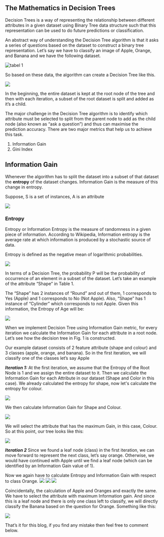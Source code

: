 ## The Mathematics in Decision Trees

Decision Trees is a way of representing the relationship between different attributes in a given dataset using Binary Tree data structure such that this representation can be used to do future predictions or classification.

An abstract way of understanding the Decision Tree algorithm is that it asks a series of questions based on the dataset to construct a binary tree representation. Let’s say we have to classify an image of Apple, Orange, and Banana and we have the following dataset.

![tabel 1](https://miro.medium.com/max/335/1*9h39395sC7hgQ9iaQ2sB-w.png)

So based on these data, the algorithm can create a Decision Tree like this.

![](https://miro.medium.com/max/1920/1*qiCKZVxd_w0JBza9iLYJIg.png)

In the beginning, the entire dataset is kept at the root node of the tree and then with each iteration, a subset of the root dataset is split and added as it’s a child.

The major challenge in the Decision Tree algorithm is to identify which attribute must be selected to split from the parent node to add as the child node (also known as “ask a question”) and thus can maximise the prediction accuracy. There are two major metrics that help us to achieve this task.

1. Information Gain
2. Gini Index

## Information Gain
Whenever the algorithm has to split the dataset into a subset of that dataset the **entropy** of the dataset changes. Information Gain is the measure of this change in entropy.

Suppose, S is a set of instances, A is an attribute

![](https://miro.medium.com/max/346/1*7eHv2BRBkurwhB92PKGihQ.png)

### Entropy
Entropy or Information Entropy is the measure of randomness in a given piece of information. According to Wikipedia, Information entropy is the average rate at which information is produced by a stochastic source of data.

Entropy is defined as the negative mean of logarithmic probabilities.

![](https://miro.medium.com/max/312/1*sxD9gkgM0rq6Mw8I74C-TA.png)

In terms of a Decision Tree, the probability P will be the probability of occurrence of an element in a subset of the dataset. Let’s take an example of the attribute “Shape” in Table 1.

The “Shape” has 2 instances of “Round” and out of them, 1 corresponds to Yes (Apple) and 1 corresponds to No (Not Apple). Also, “Shape” has 1 instance of “Cylinder” which corresponds to not Apple. Given this information, the Entropy of Age will be:

![](https://miro.medium.com/max/305/1*K54o7EdsyE_T3Te_V8RxwA.png)

When we implement Decision Tree using Information Gain metric, for every iteration we calculate the Information Gain for each attribute in a root node. Let’s see how the decision tree in Fig. 1 is constructed.

Our example dataset consists of 2 feature attribute (shape and colour) and 3 classes (apple, orange, and banana). So in the first iteration, we will classify one of the classes let’s say Apple

***Iteration 1:***
At the first iteration, we assume that the Entropy of the Root Node is 1 and we assign the entire dataset to it. Then we calculate the Information Gain for each Attribute in our dataset (Shape and Color in this case). We already calculated the entropy for shape, now let's calculate the entropy for colour.

![](https://miro.medium.com/max/296/1*HqNZ1cJmdxHHyTJ6Ft0msA.png)

We then calculate Information Gain for Shape and Colour.

![](https://miro.medium.com/max/217/1*WBZ81IhYtpV4s1JVcfWJjA.png)

We will select the attribute that has the maximum Gain, in this case, Colour. So at this point, our tree looks like this:

![](https://miro.medium.com/max/616/1*KVgIne9MGsg-MFXnPbAr7w.png)

***Iteration 2***
Since we found a leaf node (class) in the first iteration, we can move forward to represent the next class, let’s say orange. Otherwise, we would have continued with Apple until we find a leaf node (which can be identified by an Information Gain value of 1).

Now we again have to calculate Entropy and Information Gain with respect to class Orange.
![](https://miro.medium.com/max/305/1*K54o7EdsyE_T3Te_V8RxwA.png)
![](https://miro.medium.com/max/296/1*HqNZ1cJmdxHHyTJ6Ft0msA.png)
![](https://miro.medium.com/max/217/1*WBZ81IhYtpV4s1JVcfWJjA.png)

Coincidentally, the calculation of Apple and Oranges and exactly the same. We have to select the attribute with maximum Information gain. And since this is a leaf node and there is only one class left to classify, we will directly classify the Banana based on the question for Orange. Something like this:

![](https://miro.medium.com/max/1920/1*qiCKZVxd_w0JBza9iLYJIg.png)

That’s it for this blog, if you find any mistake then feel free to comment below.
